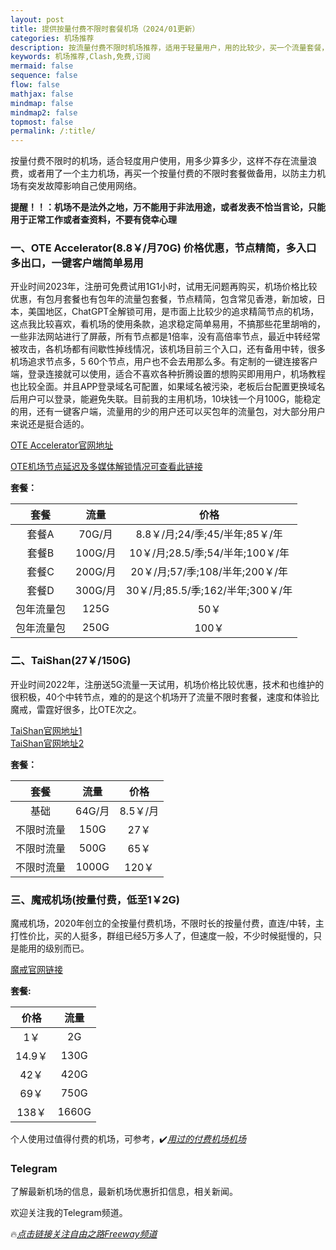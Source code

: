 ```yaml
---
layout: post
title: 提供按量付费不限时套餐机场（2024/01更新）
categories: 机场推荐
description: 按流量付费不限时机场推荐，适用于轻量用户，用的比较少，买一个流量套餐，需要的时候可以用一下查资料，看新闻，不浪费流量
keywords: 机场推荐,Clash,免费,订阅
mermaid: false
sequence: false
flow: false
mathjax: false
mindmap: false
mindmap2: false
topmost: false
permalink: /:title/
---
```

 按量付费不限时的机场，适合轻度用户使用，用多少算多少，这样不存在流量浪费，或者用了一个主力机场，再买一个按量付费的不限时套餐做备用，以防主力机场有突发故障影响自己使用网络。

**提醒！！：机场不是法外之地，万不能用于非法用途，或者发表不恰当言论，只能用于正常工作或者查资料，不要有侥幸心理**

### 一、OTE Accelerator(8.8￥/月70G) 价格优惠，节点精简，多入口多出口，一键客户端简单易用

开业时间2023年，注册可免费试用1G1小时，试用无问题再购买，机场价格比较优惠，有包月套餐也有包年的流量包套餐，节点精简，包含常见香港，新加坡，日本，美国地区，ChatGPT全解锁可用，是市面上比较少的追求精简节点的机场，这点我比较喜欢，看机场的使用条款，追求稳定简单易用，不搞那些花里胡哨的，一些非法网站进行了屏蔽，所有节点都是1倍率，没有高倍率节点，最近中转经常被攻击，各机场都有间歇性掉线情况，该机场目前三个入口，还有备用中转，很多机场追求节点多，5 60个节点，用户也不会去用那么多。有定制的一键连接客户端，登录连接就可以使用，适合不喜欢各种折腾设置的想购买即用用户，机场教程也比较全面。并且APP登录域名可配置，如果域名被污染，老板后台配置更换域名后用户可以登录，能避免失联。目前我的主用机场，10块钱一个月100G，能稳定的用，还有一键客户端，流量用的少的用户还可以买包年的流量包，对大部分用户来说还是挺合适的。

[OTE Accelerator官网地址](https://uso.oteacc.org/passport.html#/register?code=NJ0rQD4l) 

[OTE机场节点延迟及多媒体解锁情况可查看此链接](https://www.openwayz.com/OTE/)

**套餐：**

套餐 |  流量 | 价格 
:-: |  :-: | :-: 
套餐A | 70G/月 |8.8￥/月;24/季;45/半年;85￥/年
套餐B | 100G/月 |10￥/月;28.5/季;54/半年;100￥/年
套餐C | 200G/月 |20￥/月;57/季;108/半年;200￥/年
套餐D | 300G/月|30￥/月;85.5/季;162/半年;300￥/年
包年流量包 | 125G |50￥
包年流量包 | 250G |100￥

### 二、TaiShan(27￥/150G)

开业时间2022年，注册送5G流量一天试用，机场价格比较优惠，技术和也维护的很积极，40个中转节点，难的的是这个机场开了流量不限时套餐，速度和体验比魔戒，雷霆好很多，比OTE次之。


[TaiShan官网地址1](https://jp.taishan.pro/#/register?code=Z4Y90y3y)  
[TaiShan官网地址2](https://us.taishan2.pro//#/register?code=Z4Y90y3y)

**套餐：**

套餐 |  流量 | 价格 
:-: |  :-: | :-: 
基础 | 64G/月 |8.5￥/月
不限时流量 | 150G |27￥
不限时流量 | 500G |65￥
不限时流量 | 1000G |120￥

### 三、魔戒机场(按量付费，低至1￥2G)

魔戒机场，2020年创立的全按量付费机场，不限时长的按量付费，直连/中转，主打性价比，买的人挺多，群组已经5万多人了，但速度一般，不少时候挺慢的，只是能用的级别而已。

[魔戒官网链接](https://mojie.site/#/register?code=iICx75It)

**套餐:**

价格 | 流量
:-: | :-: 
1￥ | 2G
14.9￥ | 130G
42￥ | 420G
69￥ | 750G
138￥ | 1660G
     
  
个人使用过值得付费的机场，可参考，✔️[*用过的付费机场机场*](https://www.openwayz.com/jichang/)  

### Telegram
了解最新机场的信息，最新机场优惠折扣信息，相关新闻。

欢迎关注我的Telegram频道。

🔥[*点击链接关注自由之路Freeway频道*](https://t.me/openwayz)